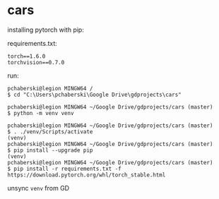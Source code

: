 # cars

installing pytorch with pip:

requirements.txt:

```
torch==1.6.0
torchvision==0.7.0
```

run:

```
pchaberski@legion MINGW64 /
$ cd "C:\Users\pchaberski\Google Drive\gdprojects\cars"

pchaberski@legion MINGW64 ~/Google Drive/gdprojects/cars (master)
$ python -m venv venv

pchaberski@legion MINGW64 ~/Google Drive/gdprojects/cars (master)
$ . ./venv/Scripts/activate
(venv)
pchaberski@legion MINGW64 ~/Google Drive/gdprojects/cars (master)
$ pip install --upgrade pip
(venv)
pchaberski@legion MINGW64 ~/Google Drive/gdprojects/cars (master)
$ pip install -r requirements.txt -f https://download.pytorch.org/whl/torch_stable.html

```

unsync `venv` from GD
